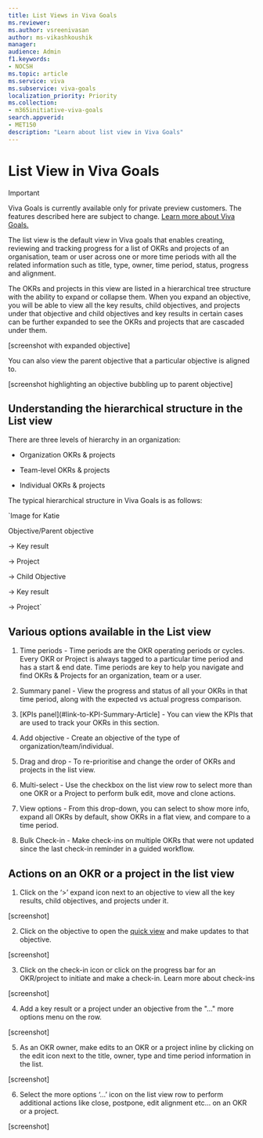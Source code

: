 ```yaml
---
title: List Views in Viva Goals
ms.reviewer: 
ms.author: vsreenivasan
author: ms-vikashkoushik
manager: 
audience: Admin
f1.keywords:
- NOCSH
ms.topic: article
ms.service: viva
ms.subservice: viva-goals
localization_priority: Priority
ms.collection:  
- m365initiative-viva-goals  
search.appverid:
- MET150
description: "Learn about list view in Viva Goals"
---
```


# List View in Viva Goals

> [!IMPORTANT] 
> Viva Goals is currently available only for private preview customers. The features described here are subject to change. [Learn more about Viva Goals.](https://go.microsoft.com/fwlink/?linkid=2189933)

The list view is the default view in Viva goals that enables creating, reviewing and tracking progress for a list of OKRs and projects of an organisation, team or user across one or more time periods with all the related information such as title, type, owner, time period, status, progress and alignment.

The OKRs and projects in this view are listed in a hierarchical tree structure with the ability to expand or collapse them. When you expand an objective, you will be able to view all the key results, child objectives, and projects under that objective and child objectives and key results in certain cases can be further expanded to see the OKRs and projects that are cascaded under them.

[screenshot with expanded objective] 

You can also view the parent objective that a particular objective is aligned to. 

[screenshot highlighting an objective bubbling up to parent objective] 

## Understanding the hierarchical structure in the List view 

There are three levels of hierarchy in an organization: 

- Organization OKRs & projects 

- Team-level OKRs & projects 

- Individual OKRs & projects  

The typical hierarchical structure in Viva Goals is as follows:

`Image for Katie

Objective/Parent objective 

-> Key result 

-> Project 

-> Child Objective 

   -> Key result 

   -> Project`
  
## Various options available in the List view 

1. Time periods - Time periods are the OKR operating periods or cycles. Every OKR or Project is always tagged to a particular time period and has a start & end date. Time periods are key to help you navigate and find OKRs & Projects for an organization, team or a user.

2. Summary panel - View the progress and status of all your OKRs in that time period, along with the expected vs actual progress comparison.

3. [KPIs panel](#link-to-KPI-Summary-Article] - You can view the KPIs that are used to track your OKRs in this section. 

4. Add objective - Create an objective of the type of organization/team/individual.

5. Drag and drop - To re-prioritise and change the order of OKRs and projects in the list view.

6. Multi-select - Use the checkbox on the list view row to select more than one OKR or a Project to perform bulk edit, move and clone actions.

7. View options - From this drop-down, you can select to show more info, expand all OKRs by default, show OKRs in a flat view, and compare to a time period.

8. Bulk Check-in - Make check-ins on multiple OKRs that were not updated since the last check-in reminder in a guided workflow.

## Actions on an OKR or a project in the list view

1. Click on the ‘>’ expand icon next to  an objective to view all the key results, child objectives, and projects under it.  

[screenshot] 

2. Click on the objective to open the [quick view](#link-to-quick-view-article) and make updates to that objective.  

[screenshot] 

3. Click on the check-in icon or click on the progress bar for an OKR/project to initiate and make a check-in. Learn more about check-ins

[screenshot] 

4. Add a key result or a project under an objective from the "..." more options menu on the row.

[screenshot] 

5. As an OKR owner, make edits to an OKR or a project inline by clicking on the edit icon next to the title, owner, type and time period information in the list.

[screenshot] 

6. Select the more options ‘...’ icon on the list view row to perform additional actions like close, postpone, edit alignment etc... on an OKR or a project.

[screenshot] 
